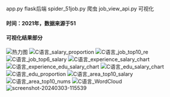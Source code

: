app.py flask后端
spider_51job.py 爬虫
job_view_api.py 可视化

#### 时间：2021年，数据来源于51
#### 可视化结果部分
![热力图](https://github.com/hahassss/master/assets/96510178/6bd68cfd-1b02-4bd1-ad67-ae6b76ae8a1b)
![C语言_salary_proportion](https://github.com/hahassss/master/assets/96510178/d5664af9-f40b-473f-9601-1d74547af4e8)
![C语言_job_top10_re](https://github.com/hahassss/master/assets/96510178/c72a7705-b682-4c6d-a01d-c22add297229)
![C语言_job_top6_salary](https://github.com/hahassss/master/assets/96510178/9cc22252-83ee-4460-bd97-a66c8cca71ad)
![C语言_experience_salary_chart](https://github.com/hahassss/master/assets/96510178/9db70acb-9636-419d-9c38-b383224785bc)
![C语言_experience_edu_salary_chart](https://github.com/hahassss/master/assets/96510178/80440ef3-9d78-4806-8714-e24a3b4144cd)
![C语言_edu_salary_chart](https://github.com/hahassss/master/assets/96510178/5efad5c4-448b-40e2-948f-db77859f4076)
![C语言_edu_proportion](https://github.com/hahassss/master/assets/96510178/93172de1-8387-4f07-8286-360271054fb1)
![C语言_area_top10_salary](https://github.com/hahassss/master/assets/96510178/b5708307-10cd-4977-b482-fb988adfd20d)
![C语言_area_top10_nums](https://github.com/hahassss/master/assets/96510178/34ba0751-8ed5-40f2-a0cd-68c49d9f7ae8)
![C语言_WordCloud](https://github.com/hahassss/master/assets/96510178/6a6ca13e-00df-4690-9886-f37fc32bc239)
![screenshot-20240303-115539](https://github.com/hahassss/master/assets/96510178/d7fbb232-2749-4d99-ae3c-eb2c427ed395)
